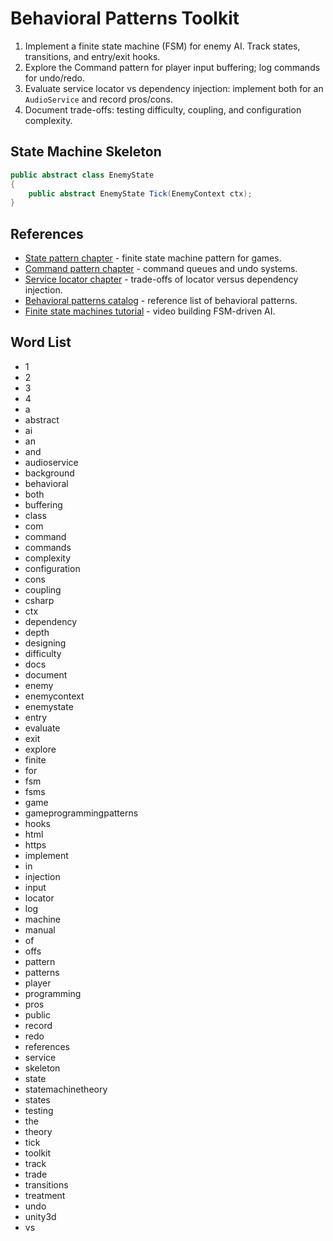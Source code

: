 # Behavioral Patterns Toolkit
1. Implement a finite state machine (FSM) for enemy AI. Track states, transitions, and entry/exit hooks.
2. Explore the Command pattern for player input buffering; log commands for undo/redo.
3. Evaluate service locator vs dependency injection: implement both for an `AudioService` and record pros/cons.
4. Document trade-offs: testing difficulty, coupling, and configuration complexity.

## State Machine Skeleton
```csharp
public abstract class EnemyState
{
    public abstract EnemyState Tick(EnemyContext ctx);
}
```






## References
- [State pattern chapter](https://gameprogrammingpatterns.com/state.html) - finite state machine pattern for games.
- [Command pattern chapter](https://gameprogrammingpatterns.com/command.html) - command queues and undo systems.
- [Service locator chapter](https://gameprogrammingpatterns.com/service-locator.html) - trade-offs of locator versus dependency injection.
- [Behavioral patterns catalog](https://refactoring.guru/design-patterns/behavioral-patterns) - reference list of behavioral patterns.
- [Finite state machines tutorial](https://www.youtube.com/watch?v=-E4YBS4zOgg) - video building FSM-driven AI.
## Word List
- 1
- 2
- 3
- 4
- a
- abstract
- ai
- an
- and
- audioservice
- background
- behavioral
- both
- buffering
- class
- com
- command
- commands
- complexity
- configuration
- cons
- coupling
- csharp
- ctx
- dependency
- depth
- designing
- difficulty
- docs
- document
- enemy
- enemycontext
- enemystate
- entry
- evaluate
- exit
- explore
- finite
- for
- fsm
- fsms
- game
- gameprogrammingpatterns
- hooks
- html
- https
- implement
- in
- injection
- input
- locator
- log
- machine
- manual
- of
- offs
- pattern
- patterns
- player
- programming
- pros
- public
- record
- redo
- references
- service
- skeleton
- state
- statemachinetheory
- states
- testing
- the
- theory
- tick
- toolkit
- track
- trade
- transitions
- treatment
- undo
- unity3d
- vs
